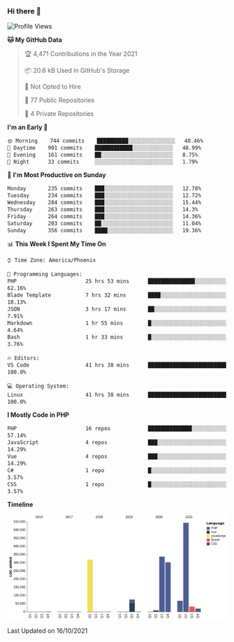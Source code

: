 ### Hi there 👋

<!--START_SECTION:waka-->
![Profile Views](http://img.shields.io/badge/Profile%20Views-6-blue)

**🐱 My GitHub Data** 

> 🏆 4,471 Contributions in the Year 2021
 > 
> 📦 20.6 kB Used in GitHub's Storage 
 > 
> 🚫 Not Opted to Hire
 > 
> 📜 77 Public Repositories 
 > 
> 🔑 4 Private Repositories  
 > 
**I'm an Early 🐤** 

```text
🌞 Morning    744 commits    ██████████░░░░░░░░░░░░░░░   40.46% 
🌆 Daytime    901 commits    ████████████░░░░░░░░░░░░░   48.99% 
🌃 Evening    161 commits    ██░░░░░░░░░░░░░░░░░░░░░░░   8.75% 
🌙 Night      33 commits     ░░░░░░░░░░░░░░░░░░░░░░░░░   1.79%

```
📅 **I'm Most Productive on Sunday** 

```text
Monday       235 commits    ███░░░░░░░░░░░░░░░░░░░░░░   12.78% 
Tuesday      234 commits    ███░░░░░░░░░░░░░░░░░░░░░░   12.72% 
Wednesday    284 commits    ███░░░░░░░░░░░░░░░░░░░░░░   15.44% 
Thursday     263 commits    ███░░░░░░░░░░░░░░░░░░░░░░   14.3% 
Friday       264 commits    ███░░░░░░░░░░░░░░░░░░░░░░   14.36% 
Saturday     203 commits    ██░░░░░░░░░░░░░░░░░░░░░░░   11.04% 
Sunday       356 commits    ████░░░░░░░░░░░░░░░░░░░░░   19.36%

```


📊 **This Week I Spent My Time On** 

```text
⌚︎ Time Zone: America/Phoenix

💬 Programming Languages: 
PHP                      25 hrs 53 mins      ███████████████░░░░░░░░░░   62.16% 
Blade Template           7 hrs 32 mins       ████░░░░░░░░░░░░░░░░░░░░░   18.13% 
JSON                     3 hrs 17 mins       ██░░░░░░░░░░░░░░░░░░░░░░░   7.91% 
Markdown                 1 hr 55 mins        █░░░░░░░░░░░░░░░░░░░░░░░░   4.64% 
Bash                     1 hr 33 mins        █░░░░░░░░░░░░░░░░░░░░░░░░   3.76%

🔥 Editors: 
VS Code                  41 hrs 38 mins      █████████████████████████   100.0%

💻 Operating System: 
Linux                    41 hrs 38 mins      █████████████████████████   100.0%

```

**I Mostly Code in PHP** 

```text
PHP                      16 repos            ██████████████░░░░░░░░░░░   57.14% 
JavaScript               4 repos             ███░░░░░░░░░░░░░░░░░░░░░░   14.29% 
Vue                      4 repos             ███░░░░░░░░░░░░░░░░░░░░░░   14.29% 
C#                       1 repo              █░░░░░░░░░░░░░░░░░░░░░░░░   3.57% 
CSS                      1 repo              █░░░░░░░░░░░░░░░░░░░░░░░░   3.57%

```


**Timeline**

![Chart not found](https://raw.githubusercontent.com/mikebronner/mikebronner/master/charts/bar_graph.png) 


 Last Updated on 16/10/2021
<!--END_SECTION:waka-->

<!--
**mikebronner/mikebronner** is a ✨ _special_ ✨ repository because its `README.md` (this file) appears on your GitHub profile.

Here are some ideas to get you started:

- 🔭 I’m currently working on ...
- 🌱 I’m currently learning ...
- 👯 I’m looking to collaborate on ...
- 🤔 I’m looking for help with ...
- 💬 Ask me about ...
- 📫 How to reach me: ...
- 😄 Pronouns: ...
- ⚡ Fun fact: ...
-->
